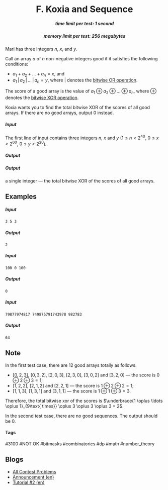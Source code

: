 <h1 style='text-align: center;'> F. Koxia and Sequence</h1>

<h5 style='text-align: center;'>time limit per test: 1 second</h5>
<h5 style='text-align: center;'>memory limit per test: 256 megabytes</h5>

Mari has three integers $n$, $x$, and $y$.

Call an array $a$ of $n$ non-negative integers good if it satisfies the following conditions:

* $a_1+a_2+\ldots+a_n=x$, and
* $a_1 \, | \, a_2 \, | \, \ldots \, | \, a_n=y$, where $|$ denotes the [bitwise OR operation](https://en.wikipedia.org/wiki/Bitwise_operation#OR).

The score of a good array is the value of $a_1 \oplus a_2 \oplus \ldots \oplus a_n$, where $\oplus$ denotes the [bitwise XOR operation](https://en.wikipedia.org/wiki/Bitwise_operation#XOR).

Koxia wants you to find the total bitwise XOR of the scores of all good arrays. If there are no good arrays, output $0$ instead.

##### Input

The first line of input contains three integers $n$, $x$ and $y$ ($1 \leq n < 2^{40}$, $0 \leq x < 2^{60}$, $0 \leq y < 2^{20}$).

##### Output

##### Output

 a single integer — the total bitwise XOR of the scores of all good arrays.

## Examples

##### Input


```text
3 5 3
```
##### Output


```text
2
```
##### Input


```text
100 0 100
```
##### Output


```text
0
```
##### Input


```text
79877974817 749875791743978 982783
```
##### Output


```text
64
```
## Note

In the first test case, there are $12$ good arrays totally as follows.

* $[0,2,3]$, $[0,3,2]$, $[2,0,3]$, $[2,3,0]$, $[3,0,2]$ and $[3,2,0]$ — the score is $0 \oplus 2 \oplus 3 = 1$;
* $[1, 2, 2]$, $[2, 1, 2]$ and $[2, 2, 1]$ — the score is $1 \oplus 2 \oplus 2 = 1$;
* $[1, 1, 3]$, $[1, 3, 1]$ and $[3, 1, 1]$ — the score is $1 \oplus 1 \oplus 3 = 3$.

Therefore, the total bitwise xor of the scores is $\underbrace{1 \oplus \ldots \oplus 1}_{9\text{ times}} \oplus 3 \oplus 3 \oplus 3 = 2$.

In the second test case, there are no good sequences. The output should be $0$.



#### Tags 

#3100 #NOT OK #bitmasks #combinatorics #dp #math #number_theory 

## Blogs
- [All Contest Problems](../Good_Bye_2022:_2023_is_NEAR.md)
- [Announcement (en)](../blogs/Announcement_(en).md)
- [Tutorial #2 (en)](../blogs/Tutorial_2_(en).md)
